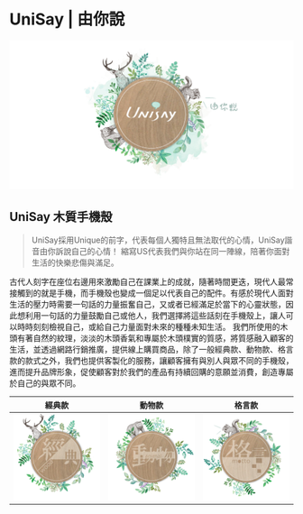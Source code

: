 # UniSay | 由你說
![UniSay logo](images/single_product/home_03.png)

## UniSay 木質手機殼
>UniSay採用Unique的前字，代表每個人獨特且無法取代的心情，UniSay諧音由你訴說自己的心情！
>縮寫US代表我們與你站在同一陣線，陪著你面對生活的快樂悲傷與滿足。

古代人刻字在座位右邊用來激勵自己在課業上的成就，隨著時間更迭，現代人最常接觸到的就是手機，而手機殼也變成一個足以代表自己的配件。有感於現代人面對生活的壓力時需要一句話的力量振奮自己，又或者已經滿足於當下的心靈狀態，因此想利用一句話的力量鼓勵自己或他人，我們選擇將這些話刻在手機殼上，讓人可以時時刻刻檢視自己，或給自己力量面對未來的種種未知生活。
我們所使用的木頭有著自然的紋理，淡淡的木頭香氣和專屬於木頭樸實的質感，將質感融入顧客的生活，並透過網路行銷推廣，提供線上購買商品，除了一般經典款、動物款、格言款的款式之外，我們也提供客製化的服務，讓顧客擁有與別人與眾不同的手機殼，進而提升品牌形象，促使顧客對於我們的產品有持續回購的意願並消費，創造專屬於自己的與眾不同。


|經典款|動物款|格言款|
|-------------|-------------|-------------|
|![UniSay logo](images/product/animal01.png)|![UniSay](images/product/animal02.png)|![UniSay](images/product/animal03.png)|
